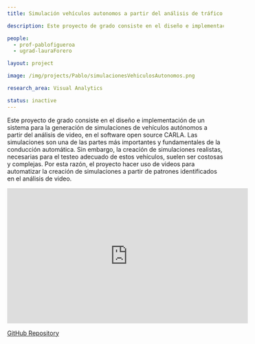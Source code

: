 ```yaml
---
title: Simulación vehículos autonomos a partir del análisis de tráfico en Bogotá

description: Este proyecto de grado consiste en el diseño e implementación de un sistema para la generación de simulaciones de vehículos autónomos a partir del análisis de video, en el software open source CARLA. Las simulaciones son una de las partes más importantes y fundamentales de la conducción automática. Sin embargo, la creación de simulaciones realistas, necesarias para el testeo adecuado de estos vehículos, suelen ser costosas y complejas. Por esta razón, el proyecto hacer uso de videos para automatizar la creación de simulaciones a partir de patrones identificados en el análisis de video.

people:
  - prof-pablofigueroa
  - ugrad-lauraForero

layout: project

image: /img/projects/Pablo/simulacionesVehiculosAutonomos.png

research_area: Visual Analytics

status: inactive
---
```


Este proyecto de grado consiste en el diseño e implementación de un sistema para la generación de simulaciones de vehículos autónomos a partir del análisis de video, en el software open source CARLA. Las simulaciones son una de las partes más importantes y fundamentales de la conducción automática. Sin embargo, la creación de simulaciones realistas, necesarias para el testeo adecuado de estos vehículos, suelen ser costosas y complejas. Por esta razón, el proyecto hacer uso de videos para automatizar la creación de simulaciones a partir de patrones identificados en el análisis de video.

<center>
  <iframe width="560" height="315" src="https://www.youtube.com/embed/GFKQv1j6vpQ" title="YouTube video player" frameborder="0" allow="accelerometer; autoplay; clipboard-write; encrypted-media; gyroscope; picture-in-picture" allowfullscreen></iframe>
</center>

[GitHub Repository](https://github.com/Lala341/SimulationCARLA)
